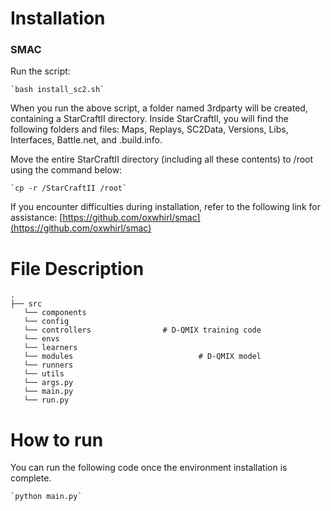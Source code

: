 # Installation 

### SMAC 
Run the script: 

    `bash install_sc2.sh`

When you run the above script, a folder named 3rdparty will be created, containing a StarCraftII directory. Inside StarCraftII, you will find the following folders and files: Maps, Replays, SC2Data, Versions, Libs, Interfaces, Battle.net, and .build.info.

Move the entire StarCraftII directory (including all these contents) to /root using the command below:

    `cp -r /StarCraftII /root`

If you encounter difficulties during installation, refer to the following link for assistance: [https://github.com/oxwhirl/smac](https://github.com/oxwhirl/smac)

# File Description
    .
    ├── src
       └── components         
       └── config 
       └── controllers                # D-QMIX training code
       └── envs
       └── learners 
       └── modules                            # D-QMIX model 
       └── runners
       └── utils
       └── args.py
       └── main.py                    
       └── run.py 
    
# How to run 
You can run the following code once the environment installation is complete.
    
    `python main.py`
    